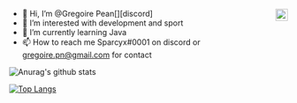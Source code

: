 - 👋 Hi, I’m @Gregoire Pean[<img align="right" alt="My discord" width="22px" src="https://cdn.jsdelivr.net/npm/simple-icons@v3/icons/discord.svg" />][discord]
- 👀 I’m interested with development and sport
- 🌱 I’m currently learning Java
- 📫 How to reach me Sparcyx#0001 on discord or gregoire.pn@gmail.com for contact

![Anurag's github stats](https://github-readme-stats.vercel.app/api?username=Sparcyx&count_private=true&show_icons=true?theme=buefy)
<br />

[![Top Langs](https://github-readme-stats.vercel.app/api/top-langs/?username=Sparcyx)](https://github.com/anuraghazra/github-readme-stats)

<!---
Im ✨ special ✨
--->
